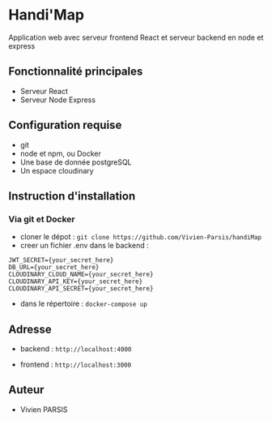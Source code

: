 # Handi'Map

Application web avec serveur frontend React et serveur backend en node et express

## Fonctionnalité principales

- Serveur React
- Serveur Node Express

## Configuration requise

- git
- node et npm, ou Docker
- Une base de donnée postgreSQL
- Un espace cloudinary

## Instruction d'installation

### Via git et Docker

- cloner le dépot : `git clone https://github.com/Vivien-Parsis/handiMap`
- creer un fichier .env dans le backend :
  
```none
JWT_SECRET={your_secret_here}
DB_URL={your_secret_here}
CLOUDINARY_CLOUD_NAME={your_secret_here}
CLOUDINARY_API_KEY={your_secret_here}
CLOUDINARY_API_SECRET={your_secret_here}
```

- dans le répertoire : `docker-compose up`

## Adresse

- backend : `http://localhost:4000`

- frontend : `http://localhost:3000`

## Auteur

- Vivien PARSIS
